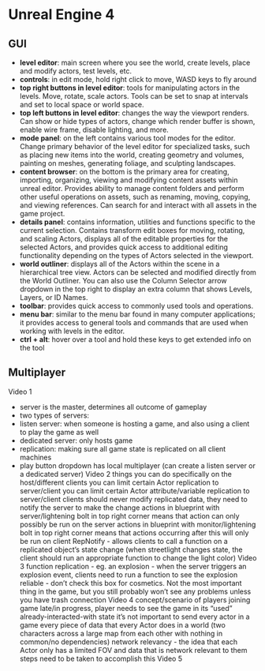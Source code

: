 # Unreal Engine 4

## GUI
- **level editor**: main screen where you see the world, create levels, place and modify actors, test levels, etc.
- **controls**: in edit mode, hold right click to move, WASD keys to fly around
- **top right buttons in level editor**: tools for manipulating actors in the levels. Move, rotate, scale actors. Tools can be set to snap at intervals and set to local space or world space.
- **top left buttons in level editor**: changes the way the viewport renders. Can show or hide types of actors, change which render buffer is shown, enable wire frame, disable lighting, and more.
- **mode panel**: on the left contains various tool modes for the editor. Change primary behavior of the level editor for specialized tasks, such as placing new items into the world, creating geometry and volumes, painting on meshes, generating foliage, and sculpting landscapes.
- **content browser**: on the bottom is the primary area for creating, importing, organizing, viewing and modifying content assets within unreal editor. Provides ability to manage content folders and perform other useful operations on assets, such as renaming, moving, copying, and viewing references. Can search for and interact with all assets in the game project.
- **details panel**: contains information, utilities and functions specific to the current selection. Contains transform edit boxes for moving, rotating, and scaling Actors, displays all of the editable properties for the selected Actors, and provides quick access to additional editing functionality depending on the types of Actors selected in the viewport.
- **world outliner**: displays all of the Actors within the scene in a hierarchical tree view. Actors can be selected and modified directly from the World Outliner. You can also use the Column Selector arrow dropdown in the top right to display an extra column that shows Levels, Layers, or ID Names.
- **toolbar**: provides quick access to commonly used tools and operations.
- **menu bar**: similar to the menu bar found in many computer applications; it provides access to general tools and commands that are used when working with levels in the editor.
- **ctrl + alt**: hover over a tool and hold these keys to get extended info on the tool

## Multiplayer
Video 1
- server is the master, determines all outcome of gameplay
- two types of servers:
- listen server: when someone is hosting a game, and also using a client to play the game as well
- dedicated server: only hosts game
- replication: making sure all game state is replicated on all client machines
- play button dropdown has local multiplayer (can create a listen server or a dedicated server)
Video 2
things you can do specifically on the host/different clients
you can limit certain Actor replication to server/client
you can limit certain Actor attribute/variable replication to server/client
clients should never modify replicated data, they need to notify the server to make the change
actions in blueprint with server/lightening bolt in top right corner means that action can only possibly be run on the server
actions in blueprint with monitor/lightening bolt in top right corner means that actions occurring after this will only be run on client
RepNotify -  allows clients to call a function on a replicated object’s state change (when streetlight changes state, the client should run an appropriate function to change the light color)
Video 3
function replication - eg. an explosion - when the server triggers an explosion event, clients need to run a function to see the explosion
reliable - don’t check this box for cosmetics. Not the most important thing in the game, but you still probably won’t see any problems unless you have trash connection
Video 4
concept/scenario of players joining game late/in progress, player needs to see the game in its “used” already-interacted-with state
it’s not important to send every actor in a game every piece of data that every Actor does in a world (two characters across a large map from each other with nothing in common/no dependencies)
network relevancy - the idea that each Actor only has a limited FOV and data that is network relevant to them
steps need to be taken to accomplish this
Video 5

